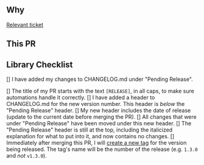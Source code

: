 ## Why

[Relevant ticket](https://broadinstitute.atlassian.net/browse/<ticket_id>)

## This PR


## Library Checklist

<!-- Delete whichever checklist doesn't apply to your PR. -->

<!-- If this is a PR for making a code change: -->

[] I have added my changes to CHANGELOG.md under "Pending Release".

<!-- If this is a PR for updating the changelog for a new version to be released: -->

[] The title of my PR starts with the text `[RELEASE]`, in all caps, to make sure automations handle it correctly.
[] I have added a header to CHANGELOG.md for the new version number. This header is _below_ the "Pending Release" header.
[] My new header includes the date of release (update to the current date before merging the PR).
[] All changes that were under "Pending Release" have been moved under this new header.
[] The "Pending Release" header is still at the top, including the italicized explanation for what to put into it, and now contains no changes.
[] Immediately after merging this PR, I will [create a new tag](https://github.com/broadinstitute/dagster-utils/releases/new) for the version being released. The tag's name will be the number of the release (e.g. `1.3.0` and _not_ `v1.3.0`).
